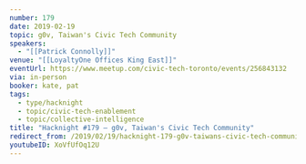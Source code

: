 ```yaml
---
number: 179
date: 2019-02-19
topic: g0v, Taiwan's Civic Tech Community
speakers:
  - "[[Patrick Connolly]]"
venue: "[[LoyaltyOne Offices King East]]"
eventUrl: https://www.meetup.com/civic-tech-toronto/events/256843132
via: in-person
booker: kate, pat
tags:
  - type/hacknight
  - topic/civic-tech-enablement
  - topic/collective-intelligence
title: "Hacknight #179 – g0v, Taiwan's Civic Tech Community"
redirect_from: /2019/02/19/hacknight-179-g0v-taiwans-civic-tech-community-with-patrick-connolly/
youtubeID: XoVfUfOq12U
---
```

